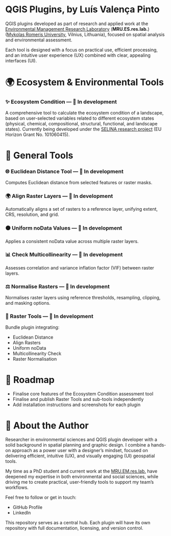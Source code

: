 # QGIS Plugins, by Luís Valença Pinto
QGIS plugins developed as part of research and applied work at the [Environmental Management Research Laboratory](https://www.mruni.eu/en/research/mru-laboratories/environmental-management-laboratory/) (**MRU.ES.res.lab.**) ([Mykolas Romeris University](https://www.mruni.eu/en/), Vilnius, Lithuania), focused on spatial analysis and environmental assessment.

Each tool is designed with a focus on practical use, efficient processing, and an intuitive user experience (UX) combined with clear, appealing interfaces (UI).

# 🌍 Ecosystem & Environmental Tools
### ✨ Ecosystem Condition — 🔧 In development
A comprehensive tool to calculate the ecosystem condition of a landscape, based on user-selected variables related to different ecosystem states (physical, chemical, compositional, structural, functional, and landscape states). Currently being developed under the [SELINA research project](https://project-selina.eu/) (EU Horizon Grant No. 101060415). 

# 🧰 General Tools
### 🌐 Euclidean Distance Tool — 🔧 In development
Computes Euclidean distance from selected features or raster masks.

### 🌍 Align Raster Layers — 🔧 In development
Automatically aligns a set of rasters to a reference layer, unifying extent, CRS, resolution, and grid.

### ⚫ Uniform noData Values — 🔧 In development
Applies a consistent noData value across multiple raster layers.

### 📊 Check Multicollinearity — 🔧 In development
Assesses correlation and variance inflation factor (VIF) between raster layers.

### ⚖️ Normalise Rasters — 🔧 In development
Normalises raster layers using reference thresholds, resampling, clipping, and masking options.

### 🔹 Raster Tools — 🔧 In development
Bundle plugin integrating:
* Euclidean Distance
* Align Rasters
* Uniform noData
* Multicollinearity Check
* Raster Normalisation

# 📆 Roadmap
* Finalise core features of the Ecosystem Condition assessment tool
* Finalise and publish Raster Tools and sub-tools independently
* Add installation instructions and screenshots for each plugin

# 👤 About the Author
Researcher in environmental sciences and QGIS plugin developer with a solid background in spatial planning and graphic design.
I combine a hands-on approach as a power user with a designer’s mindset, focused on delivering efficient, intuitive (UX), and visually engaging (UI) geospatial tools.

My time as a PhD student and current work at the [MRU.EM.res.lab.](https://www.mruni.eu/en/research/mru-laboratories/environmental-management-laboratory/) have deepened my expertise in both environmental and social sciences, while driving me to create practical, user-friendly tools to support my team’s workflows.

Feel free to follow or get in touch:
* GitHub Profile
* LinkedIn

This repository serves as a central hub. Each plugin will have its own repository with full documentation, licensing, and version control.
